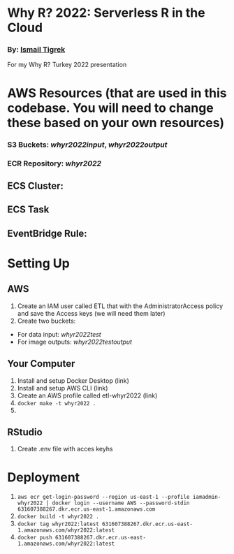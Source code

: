 # Why R? 2022: Serverless R in the Cloud
### By: [Ismail Tigrek](www.linkedin.com/in/ismailtigrek)
For my Why R? Turkey 2022 presentation

# AWS Resources (that are used in this codebase. You will need to change these based on your own resources)

### S3 Buckets: _whyr2022input_, _whyr2022output_

### ECR Repository: _whyr2022_

## ECS Cluster:

## ECS Task

## EventBridge Rule:

# Setting Up

## AWS

1. Create an IAM user called ETL that with the AdministratorAccess policy and save the Access keys (we will need them later)
2. Create two buckets:
  - For data input: _whyr2022test_
  - For image outputs: _whyr2022testoutput_

## Your Computer
1. Install and setup Docker Desktop (link)
2. Install and setup AWS CLI (link)
3. Create an AWS profile called etl-whyr2022 (link)
6. `docker make -t whyr2022 .`
7. 

## RStudio
1. Create .env file with acces keyhs 


# Deployment
1. `aws ecr get-login-password --region us-east-1 --profile iamadmin-whyr2022 | docker login --username AWS --password-stdin 631607388267.dkr.ecr.us-east-1.amazonaws.com`
2. `docker build -t whyr2022 .`
3. `docker tag whyr2022:latest 631607388267.dkr.ecr.us-east-1.amazonaws.com/whyr2022:latest`
4. `docker push 631607388267.dkr.ecr.us-east-1.amazonaws.com/whyr2022:latest`

